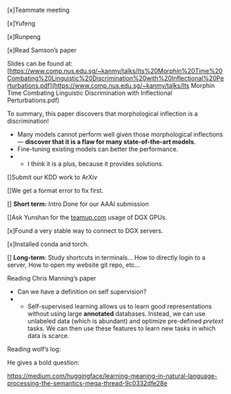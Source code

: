 [x]Teammate meeting

   [x]Yufeng

   [x]Runpeng

[x]Read Samson’s paper

Slides can be found at: [https://www.comp.nus.edu.sg/~kanmy/talks/Its%20Morphin%20Time%20Combating%20Linguistic%20Discrimination%20with%20Inflectional%20Perturbations.pdf](https://www.comp.nus.edu.sg/~kanmy/talks/Its Morphin Time Combating Linguistic Discrimination with Inflectional Perturbations.pdf)

To summary, this paper discovers that morphological inflection is a discrimination!

- Many models cannot perform well given those morphological inflections — **discover that it is a flaw for many state-of-the-art models**.
- Fine-tuning existing models can better the performance.
- - I think it is a plus, because it provides solutions.

[]Submit our KDD work to ArXiv

   []We get a format error to fix first.

[] **Short term:** Intro Done for our AAAI submission

[]Ask Yunshan for the [teamup.com](http://teamup.com/) usage of DGX GPUs.

[x]Found a very stable way to connect to DGX servers.

[x]Installed conda and torch.

[] **Long-term**: Study shortcuts in terminals… How to directly login to a server, How to open my website git repo, etc… 

Reading Chris Manning’s paper

- Can we have a definition on self supervision?
- - Self-supervised learning allows us to learn good representations without using large **annotated** databases. Instead, we can use unlabeled data (which is abundant) and optimize pre-defined *pretext* tasks. We can then use these features to learn new tasks in which data is scarce.

Reading wolf’s log:

He gives a bold question: 

https://medium.com/huggingface/learning-meaning-in-natural-language-processing-the-semantics-mega-thread-9c0332dfe28e